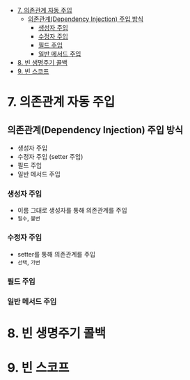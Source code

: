 - [7. 의존관계 자동 주입](#7-의존관계-자동-주입)
  - [의존관계(Dependency Injection) 주입 방식](#의존관계dependency-injection-주입-방식)
    - [생성자 주입](#생성자-주입)
    - [수정자 주입](#수정자-주입)
    - [필드 주입](#필드-주입)
    - [일반 메서드 주입](#일반-메서드-주입)
- [8. 빈 생명주기 콜백](#8-빈-생명주기-콜백)
- [9. 빈 스코프](#9-빈-스코프)

# 7. 의존관계 자동 주입

## 의존관계(Dependency Injection) 주입 방식

- 생성자 주입
- 수정자 주입 (setter 주입)
- 필드 주입
- 일반 메서드 주입

### 생성자 주입

- 이름 그대로 생성자를 통해 의존관계를 주입
- `필수`, `불변`

### 수정자 주입

- setter를 통해 의존관계를 주입
- `선택`, `가변`

### 필드 주입

### 일반 메서드 주입

# 8. 빈 생명주기 콜백

# 9. 빈 스코프